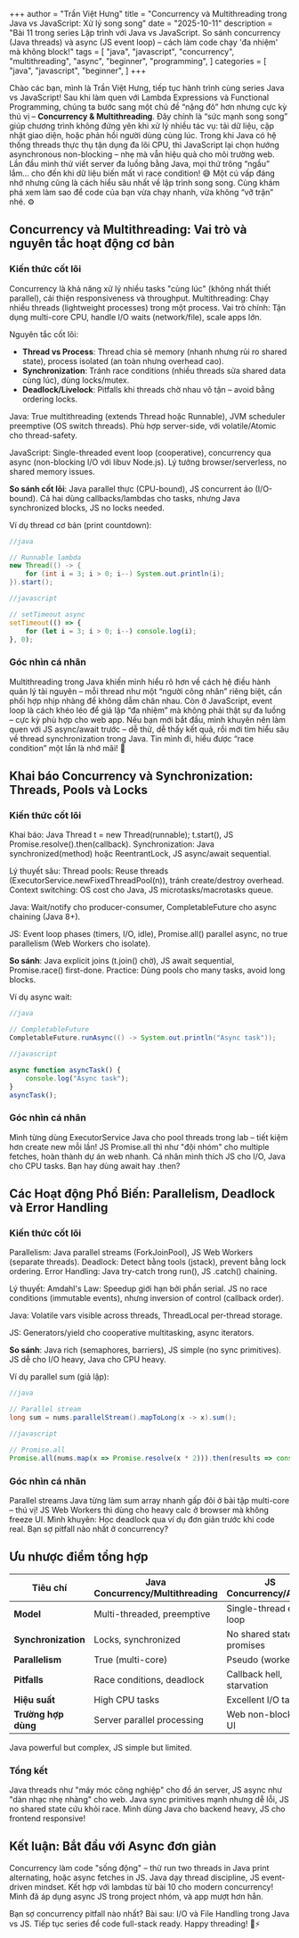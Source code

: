 +++
author = "Trần Việt Hưng"
title = "Concurrency và Multithreading trong Java vs JavaScript: Xử lý song song"
date = "2025-10-11"
description = "Bài 11 trong series Lập trình với Java vs JavaScript. So sánh concurrency (Java threads) và async (JS event loop) – cách làm code chạy 'đa nhiệm' mà không block!"
tags = [
    "java",
    "javascript",
    "concurrency",
    "multithreading",
    "async",
    "beginner",
    "programming",
]
categories = [
    "java",
    "javascript",
    "beginner",
]
+++

Chào các bạn, mình là Trần Việt Hưng, tiếp tục hành trình cùng series Java vs JavaScript! Sau khi làm quen với Lambda Expressions và Functional Programming, chúng ta bước sang một chủ đề “nặng đô” hơn nhưng cực kỳ thú vị – **Concurrency & Multithreading**.
Đây chính là “sức mạnh song song” giúp chương trình không đứng yên khi xử lý nhiều tác vụ: tải dữ liệu, cập nhật giao diện, hoặc phản hồi người dùng cùng lúc. Trong khi Java có hệ thống threads thực thụ tận dụng đa lõi CPU, thì JavaScript lại chọn hướng asynchronous non-blocking – nhẹ mà vẫn hiệu quả cho môi trường web.
Lần đầu mình thử viết server đa luồng bằng Java, mọi thứ trông “ngầu” lắm… cho đến khi dữ liệu biến mất vì race condition! 😅 Một cú vấp đáng nhớ nhưng cũng là cách hiểu sâu nhất về lập trình song song.
Cùng khám phá xem làm sao để code của bạn vừa chạy nhanh, vừa không “vỡ trận” nhé. ⚙️

## Concurrency và Multithreading: Vai trò và nguyên tắc hoạt động cơ bản

### Kiến thức cốt lõi
Concurrency là khả năng xử lý nhiều tasks "cùng lúc" (không nhất thiết parallel), cải thiện responsiveness và throughput. Multithreading: Chạy nhiều threads (lightweight processes) trong một process. Vai trò chính: Tận dụng multi-core CPU, handle I/O waits (network/file), scale apps lớn.

Nguyên tắc cốt lõi:
- **Thread vs Process**: Thread chia sẻ memory (nhanh nhưng rủi ro shared state), process isolated (an toàn nhưng overhead cao).
- **Synchronization**: Tránh race conditions (nhiều threads sửa shared data cùng lúc), dùng locks/mutex.
- **Deadlock/Livelock**: Pitfalls khi threads chờ nhau vô tận – avoid bằng ordering locks.

Java: True multithreading (extends Thread hoặc Runnable), JVM scheduler preemptive (OS switch threads). Phù hợp server-side, với volatile/Atomic cho thread-safety.

JavaScript: Single-threaded event loop (cooperative), concurrency qua async (non-blocking I/O với libuv Node.js). Lý tưởng browser/serverless, no shared memory issues.

**So sánh cốt lõi**: Java parallel thực (CPU-bound), JS concurrent ảo (I/O-bound). Cả hai dùng callbacks/lambdas cho tasks, nhưng Java synchronized blocks, JS no locks needed.

Ví dụ thread cơ bản (print countdown):
```java
//java

// Runnable lambda
new Thread(() -> {
    for (int i = 3; i > 0; i--) System.out.println(i);
}).start();
```

```javascript
//javascript

// setTimeout async
setTimeout(() => {
    for (let i = 3; i > 0; i--) console.log(i);
}, 0);
```

### Góc nhìn cá nhân
Multithreading trong Java khiến mình hiểu rõ hơn về cách hệ điều hành quản lý tài nguyên – mỗi thread như một “người công nhân” riêng biệt, cần phối hợp nhịp nhàng để không dẫm chân nhau. Còn ở JavaScript, event loop là cách khéo léo để giả lập “đa nhiệm” mà không phải thật sự đa luồng – cực kỳ phù hợp cho web app.
Nếu bạn mới bắt đầu, mình khuyên nên làm quen với JS async/await trước – dễ thử, dễ thấy kết quả, rồi mới tìm hiểu sâu về thread synchronization trong Java. Tin mình đi, hiểu được “race condition” một lần là nhớ mãi! 🧵

## Khai báo Concurrency và Synchronization: Threads, Pools và Locks

### Kiến thức cốt lõi
Khai báo: Java Thread t = new Thread(runnable); t.start(), JS Promise.resolve().then(callback). Synchronization: Java synchronized(method) hoặc ReentrantLock, JS async/await sequential.

Lý thuyết sâu: Thread pools: Reuse threads (ExecutorService.newFixedThreadPool(n)), tránh create/destroy overhead. Context switching: OS cost cho Java, JS microtasks/macrotasks queue.

Java: Wait/notify cho producer-consumer, CompletableFuture cho async chaining (Java 8+).

JS: Event loop phases (timers, I/O, idle), Promise.all() parallel async, no true parallelism (Web Workers cho isolate).

**So sánh**: Java explicit joins (t.join() chờ), JS await sequential, Promise.race() first-done. Practice: Dùng pools cho many tasks, avoid long blocks.

Ví dụ async wait:
```java
//java

// CompletableFuture
CompletableFuture.runAsync(() -> System.out.println("Async task"));
```

```javascript
//javascript

async function asyncTask() {
    console.log("Async task");
}
asyncTask();
```

### Góc nhìn cá nhân
Mình từng dùng ExecutorService Java cho pool threads trong lab – tiết kiệm hơn create new mỗi lần! JS Promise.all thì như "đội nhóm" cho multiple fetches, hoàn thành dự án web nhanh. Cá nhân mình thích JS cho I/O, Java cho CPU tasks. Bạn hay dùng await hay .then?

## Các Hoạt động Phổ Biến: Parallelism, Deadlock và Error Handling

### Kiến thức cốt lõi
Parallelism: Java parallel streams (ForkJoinPool), JS Web Workers (separate threads). Deadlock: Detect bằng tools (jstack), prevent bằng lock ordering. Error Handling: Java try-catch trong run(), JS .catch() chaining.

Lý thuyết: Amdahl's Law: Speedup giới hạn bởi phần serial. JS no race conditions (immutable events), nhưng inversion of control (callback order).

Java: Volatile vars visible across threads, ThreadLocal per-thread storage.

JS: Generators/yield cho cooperative multitasking, async iterators.

**So sánh**: Java rich (semaphores, barriers), JS simple (no sync primitives). JS dễ cho I/O heavy, Java cho CPU heavy.

Ví dụ parallel sum (giả lập):
```java
//java

// Parallel stream
long sum = nums.parallelStream().mapToLong(x -> x).sum();
```

```javascript
//javascript

// Promise.all
Promise.all(nums.map(x => Promise.resolve(x * 2))).then(results => console.log(results.reduce((a,b)=>a+b)));
```

### Góc nhìn cá nhân
Parallel streams Java từng làm sum array nhanh gấp đôi ở bài tập multi-core – thú vị! JS Web Workers thì dùng cho heavy calc ở browser mà không freeze UI. Mình khuyên: Học deadlock qua ví dụ đơn giản trước khi code real. Bạn sợ pitfall nào nhất ở concurrency?

## Ưu nhược điểm tổng hợp

| Tiêu chí              | Java Concurrency/Multithreading | JS Concurrency/Async          |
|-----------------------|---------------------------------|-------------------------------|
| **Model**            | Multi-threaded, preemptive     | Single-thread event loop      |
| **Synchronization**  | Locks, synchronized            | No shared state, promises     |
| **Parallelism**      | True (multi-core)              | Pseudo (workers)              |
| **Pitfalls**         | Race conditions, deadlock      | Callback hell, starvation     |
| **Hiệu suất**        | High CPU tasks                 | Excellent I/O tasks           |
| **Trường hợp dùng**  | Server parallel processing     | Web non-blocking UI           |

Java powerful but complex, JS simple but limited.

### Tổng kết
Java threads như "máy móc công nghiệp" cho đồ án server, JS async như "dàn nhạc nhẹ nhàng" cho web. Java sync primitives mạnh nhưng dễ lỗi, JS no shared state cứu khỏi race. Mình dùng Java cho backend heavy, JS cho frontend responsive!

## Kết luận: Bắt đầu với Async đơn giản

Concurrency làm code "sống động" – thử run two threads in Java print alternating, hoặc async fetches in JS. Java dạy thread discipline, JS event-driven mindset. Kết hợp với lambdas từ bài 10 cho modern concurrency! Mình đã áp dụng async JS trong project nhóm, và app mượt hơn hẳn.

Bạn sợ concurrency pitfall nào nhất? Bài sau: I/O và File Handling trong Java vs JS. Tiếp tục series để code full-stack ready. Happy threading! 🧵⚡

<!--more-->